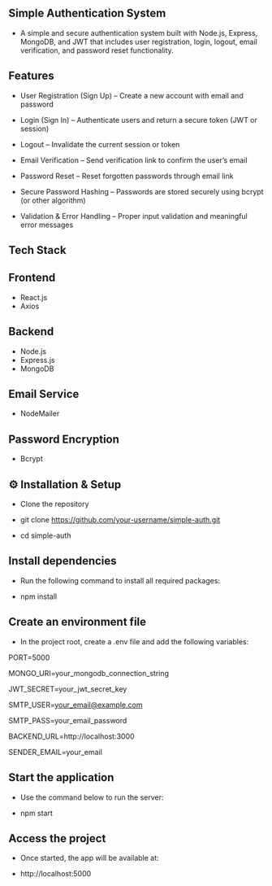 ## Simple Authentication System

- A simple and secure authentication system built with Node.js, Express, MongoDB, and JWT that includes user registration, login, logout, email verification, and password reset functionality.

## Features

-  User Registration (Sign Up) – Create a new account with email and password

-  Login (Sign In) – Authenticate users and return a secure token (JWT or session)

-  Logout – Invalidate the current session or token

-  Email Verification – Send verification link to confirm the user’s email

-  Password Reset – Reset forgotten passwords through email link

-  Secure Password Hashing – Passwords are stored securely using bcrypt (or other algorithm)

-  Validation & Error Handling – Proper input validation and meaningful error messages

## Tech Stack
   ## Frontend
   -  React.js
   -  Axios
   ## Backend
   -  Node.js
   -  Express.js
   -  MongoDB
   ## Email Service
   -  NodeMailer
   ## Password Encryption
   -  Bcrypt

## ⚙️ Installation & Setup

- Clone the repository

- git clone https://github.com/your-username/simple-auth.git
- cd simple-auth

## Install dependencies
 - Run the following command to install all required packages:

 - npm install


## Create an environment file
 - In the project root, create a .env file and add the following variables:

 PORT=5000  

 MONGO_URI=your_mongodb_connection_string  

 JWT_SECRET=your_jwt_secret_key  

 SMTP_USER=your_email@example.com  

 SMTP_PASS=your_email_password  

 BACKEND_URL=http://localhost:3000  

 SENDER_EMAIL=your_email  


## Start the application
 - Use the command below to run the server:

 - npm start


## Access the project
 - Once started, the app will be available at:

 - http://localhost:5000
